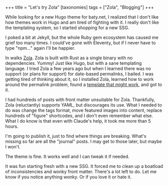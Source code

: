 +++
title = "Let's try Zola"
[taxonomies]
tags = ["Zola", "Blogging"]
+++

While looking for a new Hugo theme for baty.net, I realized that I don't like how themes work in Hugo and am tired of fighting with it. I really don't like the templating system, so I started shopping for a new SSG.

<!-- more -->

I poked a bit at Jekyll, but the whole Ruby gem ecosystem has caused me grief too many times. I could've gone with Eleventy, but if I never have to type "npm..." again I'll be happier.

In walks [Zola](https://getzola.com). Zola is built with Rust as a single binary with no dependencies. Yummy! Just like Hugo, but with a sane templating language. I tried Zola a few years ago but when I learned there was no support (or plans for support) for date-based permalinks, I bailed. I was getting tired of thinking about it, so I installed Zola, learned how to work around the permalink problem, found a [template that might work](https://github.com/welpo/tabi/), and got to it.

I had hundreds of posts with front matter unsuitable for Zola. Thankfully, Zola (reluctantly) supports YAML, but discourages its use. What I needed to do was change the tags format, move featured images into content, replace hundreds of "figure" shortcodes, and I don't even remember what else. What I do know is that even with Claude's help, it took me more than 5 hours.

I'm going to publish it, just to find where things are breaking. What's missing so far are all the "journal" posts. I may get to those later, but maybe I won't.

The theme is fine. It works well and I can tweak it if needed.

It was fun starting fresh with a new SSG. It forced me to clean up a boatload of inconsistencies and wonky front matter. There's a lot left to do. Let me know if you notice anything wonky. Or if you love it or hate it.

